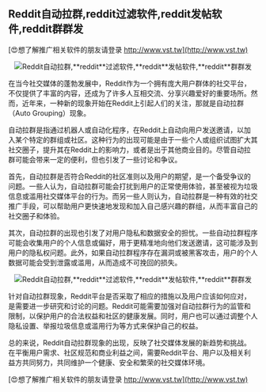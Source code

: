 ## **Reddit自动拉群,**reddit**过滤软件,**reddit**发帖软件,**reddit**群群发**

[😍想了解推广相关软件的朋友请登录 http://www.vst.tw](http://www.vst.tw)

 <center><img src="https://vst.tw/MP4/tuiguang/png/7.png" alt="Reddit自动拉群,**reddit**过滤软件,**reddit**发帖软件,**reddit**群群发"></center>

在当今社交媒体的蓬勃发展中，Reddit作为一个拥有庞大用户群体的社交平台，不仅提供了丰富的内容，还成为了许多人互相交流、分享兴趣爱好的重要场所。然而，近年来，一种新的现象开始在Reddit上引起人们的关注，那就是自动拉群（Auto Grouping）现象。

自动拉群是指通过机器人或自动化程序，在Reddit上自动向用户发送邀请，以加入某个特定的群组或社区。这种行为的出现可能是由于一些个人或组织试图扩大其社交圈子，提升其在Reddit上的影响力，或者是出于其他商业目的。尽管自动拉群可能会带来一定的便利，但也引发了一些讨论和争议。

首先，自动拉群是否符合Reddit的社区准则以及用户的期望，是一个备受争议的问题。一些人认为，自动拉群可能会打扰到用户的正常使用体验，甚至被视为垃圾信息或滥用社交媒体平台的行为。而另一些人则认为，自动拉群是一种有效的社交推广手段，可以帮助用户更快速地发现和加入自己感兴趣的群组，从而丰富自己的社交圈子和体验。

其次，自动拉群的出现也引发了对用户隐私和数据安全的担忧。一些自动拉群程序可能会收集用户的个人信息或偏好，用于更精准地向他们发送邀请，这可能涉及到用户的隐私权问题。此外，如果自动拉群程序存在漏洞或被黑客攻击，用户的个人数据可能会受到泄露或滥用，从而造成不可挽回的损失。

 <center><img src="https://vst.tw/MP4/tuiguang/png/1.png" alt="Reddit自动拉群,**reddit**过滤软件,**reddit**发帖软件,**reddit**群群发"></center>

针对自动拉群现象，Reddit平台是否采取了相应的措施以及用户应该如何应对，是需要进一步研究和讨论的问题。Reddit可能需要加强对自动拉群行为的监管和限制，以保护用户的合法权益和社区的健康发展。同时，用户也可以通过调整个人隐私设置、举报垃圾信息或滥用行为等方式来保护自己的权益。

总的来说，Reddit自动拉群现象的出现，反映了社交媒体发展的新趋势和挑战。在平衡用户需求、社区规范和商业利益之间，需要Reddit平台、用户以及相关利益方共同努力，共同维护一个健康、安全和繁荣的社交媒体环境。

[😍想了解推广相关软件的朋友请登录 http://www.vst.tw](http://www.vst.tw)



